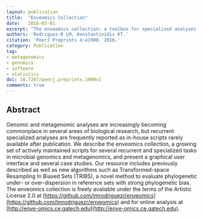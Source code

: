 ```yaml
---
layout: publication
title:  "Enveomics Collection"
date:   2016-03-01
excerpt: "The enveomics collection: a toolbox for specialized analyses of microbial genomes and metagenomes."
authors: 'Rodriguez-R LM, Konstantinidis KT.'
citation: 'PeerJ Preprints 4:e1900. 2016.'
category: Publication
tag:
- metagenomics
- genomics
- software
- statistics
doi: 10.7287/peerj.preprints.1900v1
comments: true
---
```


## Abstract
Genomic and metagenomic analyses are increasingly becoming commonplace in several areas of biological research, but recurrent specialized analyses are frequently reported as in-house scripts rarely available after publication. We describe the enveomics collection, a growing set of actively maintained scripts for several recurrent and specialized tasks in microbial genomics and metagenomics, and present a graphical user interface and several case studies. Our resource includes previously described as well as new algorithms such as Transformed-space Resampling In Biased Sets (TRIBS), a novel method to evaluate phylogenetic under- or over-dispersion in reference sets with strong phylogenetic bias. The enveomics collection is freely available under the terms of the Artistic License 2.0 at [https://github.com/lmrodriguezr/enveomics](https://github.com/lmrodriguezr/enveomics) and for online analysis at [http://enve-omics.ce.gatech.edu](http://enve-omics.ce.gatech.edu).

